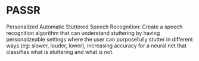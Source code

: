 # PASSR
Personalized Automatic Stuttered Speech Recognition: Create a speech recognition algorithm that can understand stuttering by having personalizeable settings where the user can purposefully stutter in different ways (eg: slower, louder, lower), increasing accuracy for a neural net that classifies what is stuttering and what is not.
